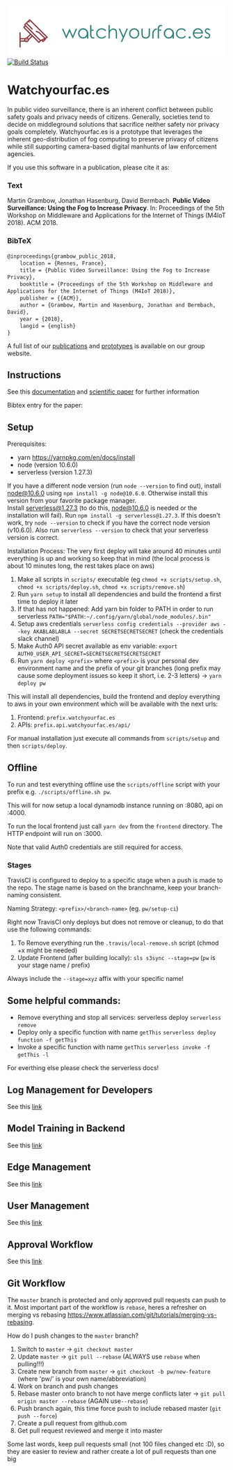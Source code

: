 ![wyf](frontend/assets/img/wyf-logo-transparent.png)
[![Build Status](https://travis-ci.com/pwillmann/watch-your-face.svg?token=WrsXVexyxmLcbUDYVT99&branch=master)](https://travis-ci.com/pwillmann/watch-your-face)

# Watchyourfac.es
In public video surveillance, there is an inherent conflict between public safety goals and privacy needs of citizens. Generally, societies tend to decide on middleground solutions that sacrifice neither safety nor privacy goals completely. 
Watchyourfac.es is a prototype that leverages the inherent geo-distribution of fog computing to preserve privacy of citizens while still supporting camera-based digital manhunts of law enforcement agencies.


If you use this software in a publication, please cite it as:

### Text
Martin Grambow, Jonathan Hasenburg, David Bermbach. **Public Video Surveillance: Using the Fog to Increase Privacy**. In: Proceedings of the 5th Workshop on Middleware and Applications for the Internet of Things (M4IoT 2018). ACM 2018.

### BibTeX
````
@inproceedings{grambow_public_2018,
	location = {Rennes, France},
	title = {Public Video Surveillance: Using the Fog to Increase Privacy},
	booktitle = {Proceedings of the 5th Workshop on Middleware and Applications for the Internet of Things (M4IoT 2018)},
	publisher = {{ACM}},
	author = {Grambow, Martin and Hasenburg, Jonathan and Bermbach, David},
	year = {2018},
	langid = {english}
}
````

A full list of our [publications](https://www.mcc.tu-berlin.de/menue/forschung/publikationen/parameter/en/) and [prototypes](https://www.mcc.tu-berlin.de/menue/forschung/prototypes/parameter/en/) is available on our group website.

## Instructions

See this [documentation](https://www.overleaf.com/17842661znjmqtwkzggs#/67635918/)
and [scientific paper](http://www.mcc.tu-berlin.de/fileadmin/fg344/publications/2018-11-01_surveillance_m4iot.pdf) for further information

Bibtex entry for the paper:


## Setup

Prerequisites:

* yarn https://yarnpkg.com/en/docs/install
* node (version 10.6.0)
* serverless (version 1.27.3)

If you have a different node version (run `node --version` to find out), install node@10.6.0 using `npm install -g node@10.6.0`. Otherwise install this version from your favorite package manager.  
Install serverless@1.27.3 (to do this, node@10.6.0 is needed or the installation will fail). Run `npm install -g serverless@1.27.3`. If this doesn't work, try `node --version` to check if you have the correct node version (v10.6.0). Also run `serverless --version` to check that your serverless version is correct.

Installation Process:
The very first deploy will take around 40 minutes until everything is up and working so keep that in mind (the local process is about 10 minutes long, the rest takes place on aws)

1.  Make all scripts in `scripts/` executable (eg `chmod +x scripts/setup.sh`, `chmod +x scripts/deploy.sh`, `chmod +x scripts/remove.sh`)
2.  Run `yarn setup` to install all dependencies and build the frontend a first time to deploy it later
3.  If that has not happened: Add yarn bin folder to PATH in order to run serverless `PATH="$PATH:~/.config/yarn/global/node_modules/.bin"`
4.  Setup aws credentials `serverless config credentials --provider aws --key AKABLABLABLA --secret SECRETSECRETSECRET` (check the credentials slack channel)
5.  Make Auth0 API secret available as env variable: `export AUTH0_USER_API_SECRET=SECRETSECRETSECRETSECRET`
6.  Run `yarn deploy <prefix>` where `<prefix>` is your personal dev environment name and the prefix of your git branches (long prefix may cause some deployment issues so keep it short, i.e. 2-3 letters) -> `yarn deploy pw`

This will install all dependencies, build the frontend and deploy everything to aws in your own environment which will be available with the next urls:

1.  Frontend: `prefix.watchyourfac.es`
2.  APIs: `prefix.api.watchyourfac.es/api/`

For manual installation just execute all commands from `scripts/setup` and then `scripts/deploy`.

## Offline

To run and test everything offline use the `scripts/offline` script with your prefix e.g. `./scripts/offline.sh pw`.

This will for now setup a local dynamodb instance running on :8080, api on :4000.

To run the local frontend just call `yarn dev` from the `frontend` directory. The HTTP endpoint will run on :3000.

Note that valid Auth0 credentials are still required for access.

### Stages

TravisCI is configured to deploy to a specific stage when a push is made to the repo. The stage name is based on the branchname, keep your branch-naming consistent.

Naming Strategy: `<prefix>/<branch-name>` (eg. `pw/setup-ci`)

Right now TravisCI only deploys but does not remove or cleanup, to do that use the following commands:

1.  To Remove everything run the `.travis/local-remove.sh` script (chmod +x might be needed)
2.  Update Frontend (after building locally): `sls s3sync --stage=pw` (`pw` is your stage name / prefix)

Always include the `--stage=xyz` affix with your specific name!

## Some helpful commands:

* Remove everything and stop all services: serverless deploy `serverless remove`
* Deploy only a specific function with name `getThis` `serverless deploy function -f getThis`
* Invoke a specific function with name `getThis` `serverless invoke -f getThis -l`

For everthing else please check the serverless docs!

## Log Management for Developers

See this [link](secure-log-api/readme.md)

## Model Training in Backend

See this [link](modeltraining/README.md)

## Edge Management

See this [link](edge-api/README.md)

## User Management

See this [link](auth0/userManagement/README.md)

## Approval Workflow

See this [link](approval-api/README.md)

## Git Workflow

The `master` branch is protected and only approved pull requests can push to it. Most important part of
the workflow is `rebase`, heres a refresher on merging vs rebasing https://www.atlassian.com/git/tutorials/merging-vs-rebasing.

How do I push changes to the `master` branch?

1.  Switch to `master` -> `git checkout master`
2.  Update `master` -> `git pull --rebase` (ALWAYS use `rebase` when pulling!!!)
3.  Create new branch from `master` -> `git checkout -b pw/new-feature` (where 'pw/' is your own name/abbreviation)
4.  Work on branch and push changes
5.  Rebase master onto branch to not have merge conflicts later -> `git pull origin master --rebase` (AGAIN use`--rebase`)
6.  Push branch again, this time force push to include rebased master (`git push --force`)
7.  Create a pull request from github.com
8.  Get pull request reviewed and merge it into master

Some last words, keep pull requests small (not 100 files changed etc :D), so they are easier to review and rather create a lot of pull requests than one big
